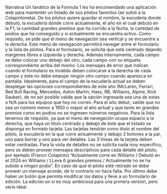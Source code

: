 Narrativa
Un fanático de la Formula 1 les ha encomendado una aplicación web para mantenter
un listado de sus pilotos favoritos (se subió a la Colapintoneta). De los pilotos quiere
guardar el nombre, la escudería donde debutó, la escudería donde corre actualmente, el
año en el cual debutó en la F1, la cantidad grandes premios que ha corrido a la fecha, la
cantidad de podios que ha conseguido y si actualmente se encuentra activo.
Como requisito, se pide que el menú de navegación sea vertical y se encuentre a la
derecha. Este menú de navegación permitirá navegar entre el formulario y la lista de pilotos.
Para el formulario, se solicita que esté centrado dejando márgenes libres a izquierda
y derecha. Además internamente, cada campo se debe colocar uno debajo del otro, cada
campo con su etiqueta correspondiente arriba del mismo. Los mensajes de error que
indican cuando el formulario es inválido deben colocarse a la derecha de cada campo y éste
no debe empujar ningún otro campo cuando aparezca en pantalla. Idealmente, para el
campo de la escudería actual se deben desplegar las opciones correspondientes de este
año (McLaren, Ferrari, Red Bull Racing, Mercedes, Aston Martin, Hass, RB, Williams,
Alpine, Kick Sauber), de no ser posible valide que la opción ingresada sea una de estas o
N/A para los equipos que hoy no corren. Para el año debut, valide que no sea un número
menor a 1950 o mayor al año actual y que tanto en grandes premios como en podios no se
ingresen números negativos.
Para la lista tenemos de requisito, ya que el menú de navegación ocupa espacio a la
derecha, que haya un título centrado y debajo de éste que el listado se disponga en formato
tarjeta. Las tarjetas tendrán como título el nombre del piloto, la escudería en la que corre
actualmente y debajo 2 botones a la par, uno para borrar y uno para ver detalles. Las 3
líneas de la tarjeta deben estar centradas.
Para la vista de detalles no se solicita nada muy específico, pero se deben proveer
mensajes descriptivos para cada detalle del piloto, por ejemplo (Franco Colapinto)
“Actualmente corre en Williams / Debutó en el 2024 en Williams / LLeva 6 grandes premios /
Actualmente no se ha subido a ningún podio”. En caso de que el piloto esté retirado se debe
proveer un mensaje acorde, de lo contrario no hace falta. Por último debe haber un botón
que permita modificar los datos y lleve a un formulario de edición. La edición en sí es muy
ambiciosa para una primera versión, pero sería ideal.